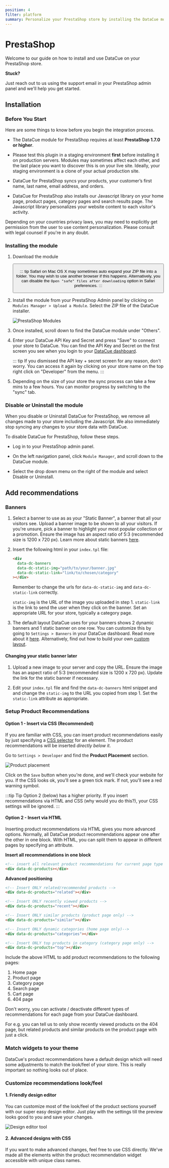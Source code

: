 ```yaml
---
position: 4
filter: platform
summary: Personalize your PrestaShop store by installing the DataCue module.
---
```


# PrestaShop <Badge text="beta" type="success"/>

Welcome to our guide on how to install and use DataCue on your PrestaShop store.

**Stuck?**

Just reach out to us using the support email in your PrestaShop admin panel and we'll help you get started.

## Installation

### Before You Start

Here are some things to know before you begin the integration process.

- The DataCue module for PrestaShop requires at least **PrestaShop 1.7.0 or higher**.

- Please test this plugin in a staging environment **first** before installing it on production servers. Modules may sometimes affect each other, and the last place you want to discover this is on your live site. Ideally, your staging environment is a clone of your actual production site.

- DataCue for PrestaShop syncs your products, your customer’s first name, last name, email address, and orders.

- DataCue for PrestaShop also installs our Javascript library on your home page, product pages, category pages and search results page. The Javascript library personalizes your website content to each visitor's activity.

Depending on your countries privacy laws, you may need to explicitly get permission from the user to use content personalization. Please consult with legal counsel if you're in any doubt.

### Installing the module

1. Download the module

   <Button link="https://cdn.datacue.co/assets/integrations/datacue-prestashop-latest.zip" text="Download"/>

   ::: tip
   Safari on Mac OS X may sometimes auto expand your ZIP file into a folder. You may wish to use another browser if this happens. Alternatively, you can disable the `Open "safe" files after downloading` option in Safari preferences.
   :::

2. Install the module from your PrestaShop Admin panel by clicking on `Modules Manager > Upload a Module`. Select the ZIP file of the DataCue installer.

   ![PrestaShop Modules](./images/prestashop_module_manager.gif)

3. Once installed, scroll down to find the DataCue module under "Others".

4. Enter your DataCue API Key and Secret and press "Save" to connect your store to DataCue. You can find the API Key and Secret on the first screen you see when you login to your [DataCue dashboard](https://app.datacue.co).

   ::: tip
   If you dismissed the API key + secret screen for any reason, don't worry. You can access it again by clicking on your store name on the top right click on "Developer" from the menu.
   :::

5. Depending on the size of your store the sync process can take a few mins to a few hours. You can monitor progress by switching to the "sync" tab.

### Disable or Uninstall the module

When you disable or Uninstall DataCue for PrestaShop, we remove all changes made to your store including the Javascript. We also immediately stop syncing any changes to your store data with DataCue.

To disable DataCue for PrestaShop, follow these steps.

- Log in to your PrestaShop admin panel.

- On the left navigation panel, click `Module Manager`, and scroll down to the DataCue module.

- Select the drop down menu on the right of the module and select Disable or Uninstall.

## Add recommendations

### Banners

1. Select a banner to use as as your "Static Banner", a banner that all your visitors see. Upload a banner image to be shown to all your visitors. If you're unsure, pick a banner to highlight your most popular collection or a promotion. Ensure the image has an aspect ratio of 5:3 (recommended size is 1200 x 720 px). Learn more about static banners [here](/banners).

2. Insert the following html in your `index.tpl` file:

   ```html
   <div
     data-dc-banners
     data-dc-static-img="path/to/your/banner.jpg"
     data-dc-static-link="link/to/chosen/category"
   ></div>
   ```

   Remember to change the urls for `data-dc-static-img` and `data-dc-static-link` correctly.

   `static-img` is the URL of the image you uploaded in step 1.
   `static-link` is the link to send the user when they click on the banner. Set an appropriate URL for your store, typically a category page.

3. The default layout DataCue uses for your banners shows 2 dynamic banners and 1 static banner on one row. You can customize this by going to `Settings > Banners` in your DataCue dashboard. Read more about it [here](/banners/layout.html). Alternatively, find out how to build your own [custom layout](#custom-layout).

#### Changing your static banner later

1. Upload a new image to your server and copy the URL. Ensure the image has an aspect ratio of 5:3 (recommended size is 1200 x 720 px). Update the link for the static banner if necessary.

2. Edit your `index.tpl` file and find the `data-dc-banners` html snippet and and change the `static-img` to the URL you copied from step 1. Set the `static-link` attribute as appropriate.

### Setup Product Recommendations

#### Option 1 - Insert via CSS (Recommended)

If you are familiar with CSS, you can insert product recommendations easily by just specifying a [CSS selector](https://www.w3schools.com/css/css_selectors.asp) for an element. The product recommendations will be inserted _directly below it_.

Go to `Settings > Developer` and find the **Product Placement** section.

![Product placement](./images/product-placement-en.png)

Click on the `Save` button when you're done, and we'll check your website for you. If the CSS looks ok, you'll see a green tick mark. If not, you'll see a red warning symbol.

:::tip Tip
Option 2 (below) has a higher priority. If you insert recommendations via HTML and CSS (why would you do this?), your CSS settings will be ignored.
:::

#### Option 2 - Insert via HTML

Inserting product recommendations via HTML gives you more advanced options. Normally, all DataCue product recommendations appear one after the other in one block. With HTML, you can split them to appear in different pages by specifying an attribute.

**Insert all recommendations in one block**

```html
<!-- insert all relevant product recommendations for current page type -->
<div data-dc-products></div>
```

**Advanced positioning**

```html
<!-- Insert ONLY related/recommended products -->
<div data-dc-products="related"></div>

<!-- Insert ONLY recently viewed products -->
<div data-dc-products="recent"></div>

<!-- Insert ONLY similar products (product page only) -->
<div data-dc-products="similar"></div>

<!-- Insert ONLY dynamic categories (home page only)-->
<div data-dc-products="categories"></div>

<!-- Insert ONLY top products in category (category page only) -->
<div data-dc-products="top"></div>
```

Include the above HTML to add product recommendations to the following pages:

1. Home page
2. Product page
3. Category page
4. Search page
5. Cart page
6. 404 page

Don't worry, you can activate / deactivate different types of recommendations for each page from your DataCue dashboard.

For e.g. you can tell us to only show recently viewed products on the 404 page, but related products and similar products on the product page with just a click.

### Match widgets to your theme

DataCue's product recommendations have a default design which will need some adjustments to match the look/feel of your store. This is really important so nothing looks out of place.

### Customize recommendations look/feel

#### 1. Friendly design editor

You can customize most of the look/feel of the product sections yourself with our super easy design editor. Just play with the settings till the preview looks good to you and save your changes.

![Design editor tool](./images/design-editor.png)

#### 2. Advanced designs with CSS

If you want to make advanced changes, feel free to use CSS directly. We've made all the elements within the product recommendation widget accessible with unique class names.
